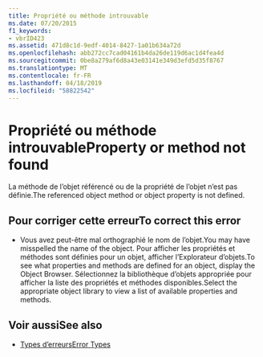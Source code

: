 ```yaml
---
title: Propriété ou méthode introuvable
ms.date: 07/20/2015
f1_keywords:
- vbrID423
ms.assetid: 471d8c1d-9edf-4014-8427-1a01b634a72d
ms.openlocfilehash: abb272cc7cad04161b4da26de119d6ac1d4fea4d
ms.sourcegitcommit: 0be8a279af6d8a43e03141e349d3efd5d35f8767
ms.translationtype: MT
ms.contentlocale: fr-FR
ms.lasthandoff: 04/18/2019
ms.locfileid: "58822542"
---
```

# <a name="property-or-method-not-found"></a><span data-ttu-id="c7671-102">Propriété ou méthode introuvable</span><span class="sxs-lookup"><span data-stu-id="c7671-102">Property or method not found</span></span>
<span data-ttu-id="c7671-103">La méthode de l’objet référencé ou de la propriété de l’objet n’est pas définie.</span><span class="sxs-lookup"><span data-stu-id="c7671-103">The referenced object method or object property is not defined.</span></span>  
  
## <a name="to-correct-this-error"></a><span data-ttu-id="c7671-104">Pour corriger cette erreur</span><span class="sxs-lookup"><span data-stu-id="c7671-104">To correct this error</span></span>  
  
-   <span data-ttu-id="c7671-105">Vous avez peut-être mal orthographié le nom de l’objet.</span><span class="sxs-lookup"><span data-stu-id="c7671-105">You may have misspelled the name of the object.</span></span> <span data-ttu-id="c7671-106">Pour afficher les propriétés et méthodes sont définies pour un objet, afficher l’Explorateur d’objets.</span><span class="sxs-lookup"><span data-stu-id="c7671-106">To see what properties and methods are defined for an object, display the Object Browser.</span></span> <span data-ttu-id="c7671-107">Sélectionnez la bibliothèque d’objets appropriée pour afficher la liste des propriétés et méthodes disponibles.</span><span class="sxs-lookup"><span data-stu-id="c7671-107">Select the appropriate object library to view a list of available properties and methods.</span></span>  
  
## <a name="see-also"></a><span data-ttu-id="c7671-108">Voir aussi</span><span class="sxs-lookup"><span data-stu-id="c7671-108">See also</span></span>

- [<span data-ttu-id="c7671-109">Types d’erreurs</span><span class="sxs-lookup"><span data-stu-id="c7671-109">Error Types</span></span>](../../../visual-basic/programming-guide/language-features/error-types.md)
